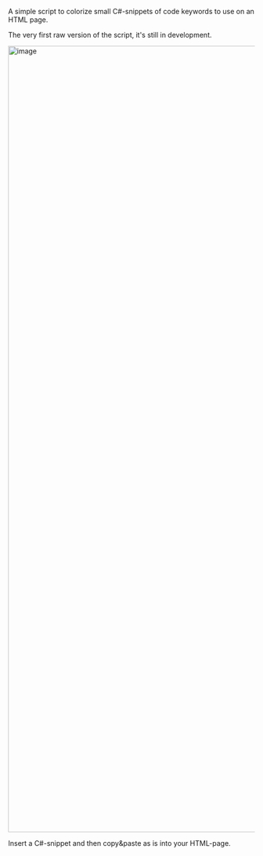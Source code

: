 A simple script to colorize small C#-snippets of code keywords to use on an HTML page. 

The very first raw version of the script, it's still in development.

<img width="1602" alt="image" src="https://github.com/st-yury/HighlightSyntax/assets/141726094/85af7861-a4f1-4de8-aab3-d6b425dfe191">

Insert a C#-snippet and then copy&paste as is into your HTML-page.

